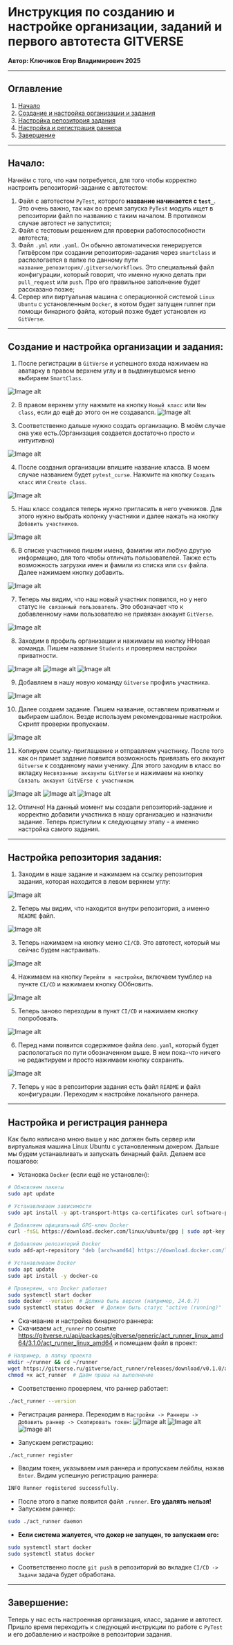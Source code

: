 # Инструкция по созданию и настройке организации, заданий и первого автотеста GITVERSE

**Автор: Ключиков Егор Владимирович 2025**

---

## Оглавление
1. [Начало](#начало)
2. [Создание и настройка организации и задания](#создание-и-настройка-организации-и-задания)
3. [Настройка репозитория задания](#настройка-репозитория-задания)
4. [Настройка и регистрация раннера](#настройка-и-регистрация-раннера)
5. [Завершение](#завершение)

---

## Начало:

Начнём с того, что нам потребуется, для того чтобы корректно настроить репозиторий-задание с автотестом:

1) Файл с автотестом `PyTest`, которого **название начинается с `test_`**. Это очень важно, так как во время запуска `PyTest` модуль ищет в репозитории файл по названию с таким началом. В противном случае автотест не запустится;
2) Файл с тестовым решением для проверки работоспособности автотеста;
3) Файл `.yml` или `.yaml`. Он обычно автоматически генерируется Гитвёрсом при создании репозитория-задания через `smartclass` и распологается в папке по данному пути `название_репозитория/.gitverse/workflows`. Это специальный файл конфигурации, который говорит, что именно нужно делать при `pull_request` или `push`. Про его правильное заполнение будет рассказано позже;
4) Сервер или виртуальная машина с операционной системой `Linux Ubuntu` с установленным `Docker`, в котом будет запущен runner при помощи бинарного файла, который позже будет установлен из `GitVerse`. 

---

## Создание и настройка организации и задания:

1) После регистрации в `GitVerse` и успешного входа нажимаем на аватарку в правом верхнем углу и в выдвинувшемся меню выбираем `SmartClass`. 

![Image alt](https://github.com/KlyuchCode/PyTest_GitVerse_instruction/raw/main/images/1.png)

2) В правом верхнем углу нажмите на кнопку `Новый класс` или `New class`, если до ещё до этого он не создавался.
![Image alt](https://github.com/KlyuchCode/PyTest_GitVerse_instruction/raw/main/images/2.png)

3) Соответственно дальше нужно создать организацию. В моём случае она уже есть.(Организация создается достаточно просто и интуитивно)

![Image alt](https://github.com/KlyuchCode/PyTest_GitVerse_instruction/raw/main/images/3.png)

4) После создания организации впишите название класса. В моем случае названием будет `pytest_curse`. Нажмите на кнопку `Создать класс` или `Create class`.

![Image alt](https://github.com/KlyuchCode/PyTest_GitVerse_instruction/raw/main/images/4.png)

5) Наш класс создался теперь нужно пригласить в него учеников. Для этого нужно выбрать колонку участники и далее нажать на кнопку `Добавить участников`. 

![Image alt](https://github.com/KlyuchCode/PyTest_GitVerse_instruction/raw/main/images/5.png)

6) В списке участников пишем имена, фамилии или любую другую информацию, для того чтобы отличать пользователей. Также есть возможность загрузки имен и фамили из списка или `csv` файла. Далее нажимаем кнопку добавить.

![Image alt](https://github.com/KlyuchCode/PyTest_GitVerse_instruction/raw/main/images/6.png)

7) Теперь мы видим, что наш новый участник появился, но у него статус `Не связанный пользователь`. Это обозначает что к добавленному нами пользователю не привязан аккаунт `GitVerse`. 

![Image alt](https://github.com/KlyuchCode/PyTest_GitVerse_instruction/raw/main/images/7.png)

8) Заходим в профиль организации и нажимаем на кнопку ННовая команда. Пишем название `Students` и проверяем настройки приватности.

![Image alt](https://github.com/KlyuchCode/PyTest_GitVerse_instruction/raw/main/images/8.png)
![Image alt](https://github.com/KlyuchCode/PyTest_GitVerse_instruction/raw/main/images/9.png)
![Image alt](https://github.com/KlyuchCode/PyTest_GitVerse_instruction/raw/main/images/10.png)

9) Добавляем в нашу новую команду `Gitverse` профиль участника.

![Image alt](https://github.com/KlyuchCode/PyTest_GitVerse_instruction/raw/main/images/11.png)

10) Далее создаем задание. Пишем название, оставляем приватным и выбираем шаблон. Везде используем рекомендованные настройки. Скрипт проверки пропускаем.

![Image alt](https://github.com/KlyuchCode/PyTest_GitVerse_instruction/raw/main/images/12.png)

11) Копируем ссылку-приглашение и отправляем участнику. После того как он примет задание появится возможность привязать его аккаунт `Gitverse` к созданному нами ученику. Для этого заходим в класс во вкладку `Несвязанные аккаунты GitVerse` и нажимаем на кнопку `Cвязать аккаунт GitVErse с участником`.

![Image alt](https://github.com/KlyuchCode/PyTest_GitVerse_instruction/raw/main/images/13.png)
![Image alt](https://github.com/KlyuchCode/PyTest_GitVerse_instruction/raw/main/images/14.png)
![Image alt](https://github.com/KlyuchCode/PyTest_GitVerse_instruction/raw/main/images/15.png)

12) Отлично! На данный момент мы создали репозиторий-задание и корректно добавили участника в нашу организацию и назначили задание. Теперь приступим к следующему этапу - а именно настройка самого задания.

---

## Настройка репозитория задания:

1) Заходим в наше задание и нажимаем на ссылку репозитория задания, которая находится в левом верхнем углу:

![Image alt](https://github.com/KlyuchCode/PyTest_GitVerse_instruction/raw/main/images/16.png)

2) Теперь мы видим, что находится внутри репозитория, а именно `README` файл. 

![Image alt](https://github.com/KlyuchCode/PyTest_GitVerse_instruction/raw/main/images/17.png)

3) Теперь нажимаем на кнопку меню `CI/CD`. Это автотест, который мы сейчас будем настраивать.

![Image alt](https://github.com/KlyuchCode/PyTest_GitVerse_instruction/raw/main/images/18.png)

4) Нажимаем на кнопку `Перейти в настройки`, включаем тумблер на пункте `CI/CD` и нажимаем кнопку ООбновить.

![Image alt](https://github.com/KlyuchCode/PyTest_GitVerse_instruction/raw/main/images/19.png)

5) Теперь заново переходим в пункт `CI/CD` и нажимаем кнопку попробовать. 

![Image alt](https://github.com/KlyuchCode/PyTest_GitVerse_instruction/raw/main/images/20.png)

6) Перед нами появится содержимое файла `demo.yaml`, который будет распологаться по пути обозначенном выше. В нем пока-что ничего не редактируем и просто нажимаем кнопку сохранить.

![Image alt](https://github.com/KlyuchCode/PyTest_GitVerse_instruction/raw/main/images/21.png)

7) Теперь у нас в репозитории задания есть файл `README` и файл конфигурации. Переходим к настройке локального раннера.

---

## Настройка и регистрация раннера

Как было написано мною выше у нас должен быть сервер или виртуальная машина Linux Ubuntu c установленным докером. Дальше мы будем устанавливать и запускать бинарный файл. Делаем все пошагово:

- Установка `Docker` (если ещё не установлен):
```bash
# Обновляем пакеты
sudo apt update

# Устанавливаем зависимости
sudo apt install -y apt-transport-https ca-certificates curl software-properties-common

# Добавляем официальный GPG-ключ Docker
curl -fsSL https://download.docker.com/linux/ubuntu/gpg | sudo apt-key add -

# Добавляем репозиторий Docker
sudo add-apt-repository "deb [arch=amd64] https://download.docker.com/linux/ubuntu $(lsb_release -cs) stable"

# Устанавливаем Docker
sudo apt update
sudo apt install -y docker-ce

# Проверяем, что Docker работает
sudo systemctl start docker
sudo docker --version  # Должна быть версия (например, 24.0.7)
sudo systemctl status docker  # Должен быть статус "active (running)"
```

- Скачивание и настройка бинарного раннера:
-  Скачиваем `act_runner` по ссылке https://gitverse.ru/api/packages/gitverse/generic/act_runner_linux_amd64/3.1.0/act_runner_linux_amd64 и помещаем файл в проект:

```bash
# Например, в папку проекта
mkdir ~/runner && cd ~/runner
wget https://gitverse.ru/gitverse/act_runner/releases/download/v0.1.0/act_runner_linux_amd64 -O act_runner
chmod +x act_runner  # Даём права на выполнение
```
	
- Соответственно проверяем, что раннер работает:

```bash
./act_runner --version
```
	
- Регистрация раннера. Переходим в `Настройки -> Раннеры -> Добавить раннер -> Скопировать токен`:
![Image alt](https://github.com/KlyuchCode/PyTest_GitVerse_instruction/raw/main/images/22.png)
![Image alt](https://github.com/KlyuchCode/PyTest_GitVerse_instruction/raw/main/images/23.png)
![Image alt](https://github.com/KlyuchCode/PyTest_GitVerse_instruction/raw/main/images/24.png)
	
- Запускаем регистрацию:
```bash
./act_runner register
```

- Вводим токен, указываем имя раннера и пропускаем лейблы, нажав `Enter`. Видим успешную регистрацию раннера:
```bash
INFO Runner registered successfully.
```

- После этого в папке появится файл `.runner`. **Его удалять нельзя!**
- Запускаем раннер:
```bash
sudo ./act_runner daemon
```
- **Если система жалуется, что докер не запущен, то запускаем его:**
```bash
sudo systemctl start docker
sudo systemctl status docker
```

- Соответственно после `git push` в репозиторий во вкладке `CI/CD -> Задачи` задача будет обработана.

---

## Завершение:

Теперь у нас есть настроенная организация, класс, задание и автотест. Пришло время переходить к следующей инструкции по работе с `PyTest` и его добавлению и настройке в репозитории задания.
